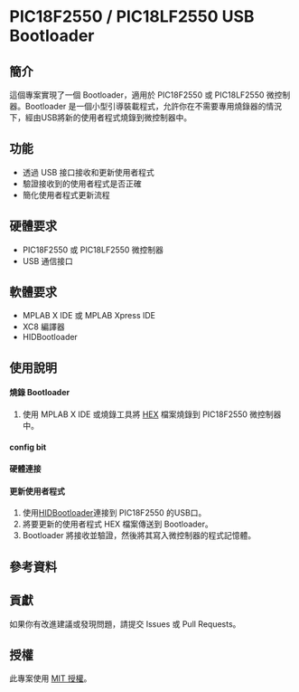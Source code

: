 # PIC18F2550 / PIC18LF2550 USB Bootloader
## 簡介
這個專案實現了一個 Bootloader，適用於 PIC18F2550 或 PIC18LF2550 微控制器。Bootloader 是一個小型引導裝載程式，允許你在不需要專用燒錄器的情況下，經由USB將新的使用者程式燒錄到微控制器中。

## 功能
- 透過 USB 接口接收和更新使用者程式
- 驗證接收到的使用者程式是否正確
- 簡化使用者程式更新流程

## 硬體要求
- PIC18F2550 或 PIC18LF2550 微控制器
- USB 通信接口

## 軟體要求
- MPLAB X IDE 或 MPLAB Xpress IDE
- XC8 編譯器
- HIDBootloader

## 使用說明

#### 燒錄 Bootloader
  1. 使用 MPLAB X IDE 或燒錄工具將 [HEX](https://github.com/SuperRockManZero/PIC18F2550-Bootloader/blob/main/Code/production/Bootloader_PIC18F2550.production.hex) 檔案燒錄到 PIC18F2550 微控制器中。
#### config bit
#### 硬體連接
#### 更新使用者程式
  1. 使用[HIDBootloader](https://github.com/SuperRockManZero/PIC18F2550-Bootloader/blob/main/Manual%20and%20Win%20APP/Win/HIDBootloader.exe)連接到 PIC18F2550 的USB口。
  2. 將要更新的使用者程式 HEX 檔案傳送到 Bootloader。
  3. Bootloader 將接收並驗證，然後將其寫入微控制器的程式記憶體。

## 參考資料

## 貢獻
如果你有改進建議或發現問題，請提交 Issues 或 Pull Requests。

## 授權
此專案使用 [MIT 授權](LICENSE)。
